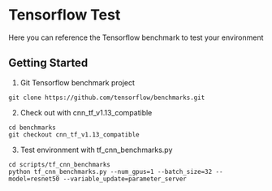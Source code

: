 # Tensorflow Test
Here you can reference the Tensorflow benchmark to test your environment

## Getting Started
1. Git Tensorflow benchmark project
```
git clone https://github.com/tensorflow/benchmarks.git
```
2. Check out with cnn_tf_v1.13_compatible
```
cd benchmarks
git checkout cnn_tf_v1.13_compatible
```
3. Test environment with tf_cnn_benchmarks.py
```
cd scripts/tf_cnn_benchmarks
python tf_cnn_benchmarks.py --num_gpus=1 --batch_size=32 --model=resnet50 --variable_update=parameter_server
```
